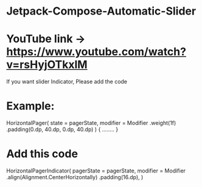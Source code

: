 # Jetpack-Compose-Automatic-Slider

# YouTube link -> https://www.youtube.com/watch?v=rsHyjOTkxlM

If you want slider Indicator, Please add the code

# Example:
  HorizontalPager(
      state = pagerState,
      modifier = Modifier
          .weight(1f)
          .padding(0.dp, 40.dp, 0.dp, 40.dp)
  ) {
    ........
  }
  
# Add this code
  HorizontalPagerIndicator(
            pagerState = pagerState,
            modifier = Modifier
                .align(Alignment.CenterHorizontally)
                .padding(16.dp),
        )
